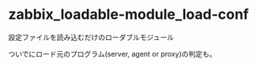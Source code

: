 # zabbix_loadable-module_load-conf

設定ファイルを読み込むだけのローダブルモジュール

ついでにロード元のプログラム(server, agent or proxy)の判定も。


